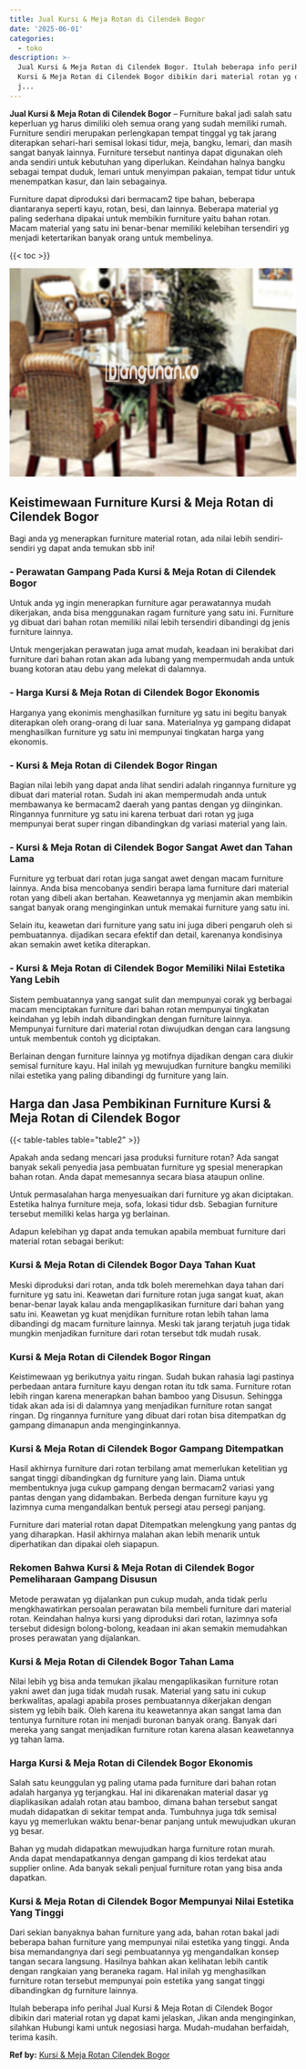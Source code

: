 ```yaml
---
title: Jual Kursi & Meja Rotan di Cilendek Bogor
date: '2025-06-01'
categories:
  - toko
description: >-
  Jual Kursi & Meja Rotan di Cilendek Bogor. Itulah beberapa info perihal Jual
  Kursi & Meja Rotan di Cilendek Bogor dibikin dari material rotan yg dapat kami
  j...
---
```


**Jual Kursi & Meja Rotan di Cilendek Bogor** – Furniture bakal jadi salah satu keperluan yg harus dimiliki oleh semua orang yang sudah memiliki rumah. Furniture sendiri merupakan perlengkapan tempat tinggal yg tak jarang diterapkan sehari-hari semisal lokasi tidur, meja, bangku, lemari, dan masih sangat banyak lainnya. Furniture tersebut nantinya dapat digunakan oleh anda sendiri untuk kebutuhan yang diperlukan. Keindahan halnya bangku sebagai tempat duduk, lemari untuk menyimpan pakaian, tempat tidur untuk menempatkan kasur, dan lain sebagainya.

Furniture dapat diproduksi dari bermacam2 tipe bahan, beberapa diantaranya seperti kayu, rotan, besi, dan lainnya. Beberapa material yg paling sederhana dipakai untuk membikin furniture yaitu bahan rotan. Macam material yang satu ini benar-benar memiliki kelebihan tersendiri yg menjadi ketertarikan banyak orang untuk membelinya.

{{< toc >}}

![Jual Kursi & Meja Rotan di Cilendek Bogor](/images/kursi-meja-rotan-murah18.png)

## Keistimewaan Furniture Kursi & Meja Rotan di Cilendek Bogor

Bagi anda yg menerapkan furniture material rotan, ada nilai lebih sendiri-sendiri yg dapat anda temukan sbb ini!

### \- Perawatan Gampang Pada Kursi & Meja Rotan di Cilendek Bogor

Untuk anda yg ingin menerapkan furniture agar perawatannya mudah dikerjakan, anda bisa menggunakan ragam furniture yang satu ini. Furniture yg dibuat dari bahan rotan memiliki nilai lebih tersendiri dibandingi dg jenis furniture lainnya.

Untuk mengerjakan perawatan juga amat mudah, keadaan ini berakibat dari furniture dari bahan rotan akan ada lubang yang mempermudah anda untuk buang kotoran atau debu yang melekat di dalamnya.

### \- Harga Kursi & Meja Rotan di Cilendek Bogor Ekonomis

Harganya yang ekonimis menghasilkan furniture yg satu ini begitu banyak diterapkan oleh orang-orang di luar sana. Materialnya yg gampang didapat menghasilkan furniture yg satu ini mempunyai tingkatan harga yang ekonomis.

### \- Kursi & Meja Rotan di Cilendek Bogor Ringan

Bagian nilai lebih yang dapat anda lihat sendiri adalah ringannya furniture yg dibuat dari material rotan. Sudah ini akan mempermudah anda untuk membawanya ke bermacam2 daerah yang pantas dengan yg diinginkan. Ringannya funrniture yg satu ini karena terbuat dari rotan yg juga mempunyai berat super ringan dibandingkan dg variasi material yang lain.

### \- Kursi & Meja Rotan di Cilendek Bogor Sangat Awet dan Tahan Lama

Furniture yg terbuat dari rotan juga sangat awet dengan macam furniture lainnya. Anda bisa mencobanya sendiri berapa lama furniture dari material rotan yang dibeli akan bertahan. Keawetannya yg menjamin akan membikin sangat banyak orang menginginkan untuk memakai furniture yang satu ini.

Selain itu, keawetan dari furniture yang satu ini juga diberi pengaruh oleh si pembuatannya. dijadikan secara efektif dan detail, karenanya kondisinya akan semakin awet ketika diterapkan.

### \- Kursi & Meja Rotan di Cilendek Bogor Memiliki Nilai Estetika Yang Lebih

Sistem pembuatannya yang sangat sulit dan mempunyai corak yg berbagai macam menciptakan furniture dari bahan rotan mempunyai tingkatan keindahan yg lebih indah dibandingkan dengan furniture lainnya. Mempunyai furniture dari material rotan diwujudkan dengan cara langsung untuk membentuk contoh yg diciptakan.

Berlainan dengan furniture lainnya yg motifnya dijadikan dengan cara diukir semisal furniture kayu. Hal inilah yg mewujudkan furniture bangku memiliki nilai estetika yang paling dibandingi dg furniture yang lain.

## Harga dan Jasa Pembikinan Furniture Kursi & Meja Rotan di Cilendek Bogor

{{< table-tables table="table2" >}}

Apakah anda sedang mencari jasa produksi furniture rotan? Ada sangat banyak sekali penyedia jasa pembuatan furniture yg spesial menerapkan bahan rotan. Anda dapat memesannya secara biasa ataupun online.

Untuk permasalahan harga menyesuaikan dari furniture yg akan diciptakan. Estetika halnya furniture meja, sofa, lokasi tidur dsb. Sebagian furniture tersebut memiliki kelas harga yg berlainan.

Adapun kelebihan yg dapat anda temukan apabila membuat furniture dari material rotan sebagai berikut:

### Kursi & Meja Rotan di Cilendek Bogor Daya Tahan Kuat

Meski diproduksi dari rotan, anda tdk boleh meremehkan daya tahan dari furniture yg satu ini. Keawetan dari furniture rotan juga sangat kuat, akan benar-benar layak kalau anda mengaplikasikan furniture dari bahan yang satu ini. Keawetan yg kuat menjdikan furniture rotan lebih tahan lama dibandingi dg macam furniture lainnya. Meski tak jarang terjatuh juga tidak mungkin menjadikan furniture dari rotan tersebut tdk mudah rusak.

### Kursi & Meja Rotan di Cilendek Bogor Ringan

Keistimewaan yg berikutnya yaitu ringan. Sudah bukan rahasia lagi pastinya perbedaan antara furniture kayu dengan rotan itu tdk sama. Furniture rotan lebih ringan karena menerapkan bahan bamboo yang Disusun. Sehingga tidak akan ada isi di dalamnya yang menjadikan furniture rotan sangat ringan. Dg ringannya furniture yang dibuat dari rotan bisa ditempatkan dg gampang dimanapun anda menginginkannya.

### Kursi & Meja Rotan di Cilendek Bogor Gampang Ditempatkan

Hasil akhirnya furniture dari rotan terbilang amat memerlukan ketelitian yg sangat tinggi dibandingkan dg furniture yang lain. Diama untuk membentuknya juga cukup gampang dengan bermacam2 variasi yang pantas dengan yang didambakan. Berbeda dengan furniture kayu yg lazimnya cuma mengandalkan bentuk persegi atau persegi panjang.

Furniture dari material rotan dapat Ditempatkan melengkung yang pantas dg yang diharapkan. Hasil akhirnya malahan akan lebih menarik untuk diperhatikan dan dipakai oleh siapapun.

### Rekomen Bahwa Kursi & Meja Rotan di Cilendek Bogor Pemeliharaan Gampang Disusun

Metode perawatan yg dijalankan pun cukup mudah, anda tidak perlu mengkhawatirkan persoalan perawatan bila membeli furniture dari material rotan. Keindahan halnya kursi yang diproduksi dari rotan, lazimnya sofa tersebut didesign bolong-bolong, keadaan ini akan semakin memudahkan proses perawatan yang dijalankan.

### Kursi & Meja Rotan di Cilendek Bogor Tahan Lama

Nilai lebih yg bisa anda temukan jikalau mengaplikasikan furniture rotan yakni awet dan juga tidak mudah rusak. Material yang satu ini cukup berkwalitas, apalagi apabila proses pembuatannya dikerjakan dengan sistem yg lebih baik. Oleh karena itu keawetannya akan sangat lama dan tentunya furniture rotan ini menjadi buronan banyak orang. Banyak dari mereka yang sangat menjadikan furniture rotan karena alasan keawetannya yg tahan lama.

### Harga Kursi & Meja Rotan di Cilendek Bogor Ekonomis

Salah satu keunggulan yg paling utama pada furniture dari bahan rotan adalah harganya yg terjangkau. Hal ini dikarenakan material dasar yg diaplikasikan adalah rotan atau bamboo, dimana bahan tersebut sangat mudah didapatkan di sekitar tempat anda. Tumbuhnya juga tdk semisal kayu yg memerlukan waktu benar-benar panjang untuk mewujudkan ukuran yg besar.

Bahan yg mudah didapatkan mewujudkan harga furniture rotan murah. Anda dapat mendapatkannya dengan gampang di kios terdekat atau supplier online. Ada banyak sekali penjual furniture rotan yang bisa anda dapatkan.

### Kursi & Meja Rotan di Cilendek Bogor Mempunyai Nilai Estetika Yang Tinggi

Dari sekian banyaknya bahan furniture yang ada, bahan rotan bakal jadi beberapa bahan furniture yang mempunyai nilai estetika yang tinggi. Anda bisa memandangnya dari segi pembuatannya yg mengandalkan konsep tangan secara langsung. Hasilnya bahkan akan kelihatan lebih cantik dengan rangkaian yang beraneka ragam. Hal inilah yg menghasilkan furniture rotan tersebut mempunyai poin estetika yang sangat tinggi dibandingkan dg furniture lainnya.

Itulah beberapa info perihal Jual Kursi & Meja Rotan di Cilendek Bogor dibikin dari material rotan yg dapat kami jelaskan, Jikan anda menginginkan, silahkan Hubungi kami untuk negosiasi harga. Mudah-mudahan berfaidah, terima kasih.

**Ref by:** [Kursi & Meja Rotan Cilendek Bogor](https://id.wikipedia.org/wiki/Kursi)
